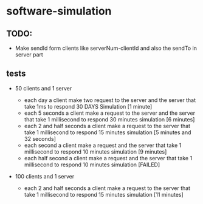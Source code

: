 # software-simulation

## TODO:
- Make sendId form clients like serverNum-clientId and also the sendTo in server part

## tests

- 50 clients and 1 server 
    - each day a client make two request to the server and the server that take 1ms to respond 30 DAYS Simulation [1 minute]
    - each 5 seconds a client make a request to the server and the server that take 1 millisecond to respond 30 minutes simulation [6 minutes]
    - each 2 and half seconds a client make a request to the server that take 1 millisecond to respond 15 minutes simulation [5 minutes and 32 seconds]
    - each second a client make a request and the server that take 1 millisecond to respond 10 minutes simulation [9 minutes]
    - each half second a client make a request and the server that take 1 millisecond to respond 10 minutes simulation [FAILED]

- 100 clients and 1 server
    - each 2 and half seconds a client make a request to the server that take 1 millisecond to respond 15 minutes simulation [11 minutes]


